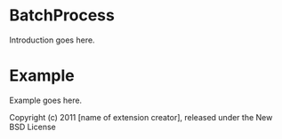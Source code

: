 BatchProcess
============

Introduction goes here.


Example
=======

Example goes here.


Copyright (c) 2011 [name of extension creator], released under the New BSD License
